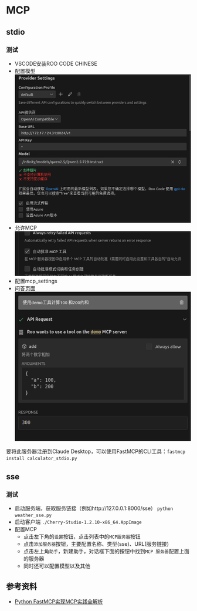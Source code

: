 # MCP  
## stdio
### 测试
* VSCODE安装ROO CODE CHINESE
* 配置模型  
![模型配置](model_setting.png)
* 允许MCP  
![允许MCP](MCP_agree.png)
* 配置mcp_settings  
* 问答页面  
![问答页面](response.png)  

要将此服务器注册到Claude Desktop，可以使用FastMCP的CLI工具：```fastmcp install calculator_stdio.py```

## sse
### 测试
* 启动服务端，获取服务链接（例如http://127.0.0.1:8000/sse）
```python weather_sse.py```  
* 启动客户端
```./Cherry-Studio-1.2.10-x86_64.AppImage``` 
* 配置MCP  
    - 点击左下角的`设置`按钮，点击列表中的`MCP服务器`按钮  
    - 点击`添加服务器`按钮，主要配置名称、类型(sse)、URL(服务链接)  
    - 点击左上角`助手`，新建助手，对话框下面的按钮中找到`MCP 服务器`配置上面的服务器  
    - 同时还可以配置模型以及其他

## 参考资料
* [Python FastMCP实现MCP实践全解析](https://blog.csdn.net/lingding_cn/article/details/147355620)